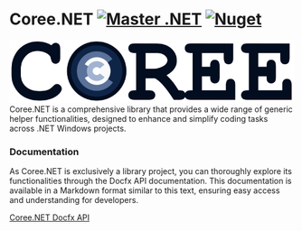 # Coree.NET [![Master .NET](https://github.com/carsten-riedel/Coree.NET/actions/workflows/dotnet-master.yml/badge.svg?branch=master)](https://github.com/carsten-riedel/Coree.NET/actions/workflows/dotnet-master.yml) [![Nuget](https://img.shields.io/nuget/v/Coree.NET?label=NuGet&labelColor=004880&logo=NuGet&logoColor=white)](https://www.nuget.org/packages/Coree.NET)

![brand](https://raw.githubusercontent.com/carsten-riedel/Coree.NET/master/images/brand.png)
Coree.NET is a comprehensive library that provides a wide range of generic helper functionalities, designed to enhance and simplify coding tasks across .NET Windows projects.

### Documentation
As Coree.NET is exclusively a library project, you can thoroughly explore its functionalities through the Docfx API documentation. This documentation is available in a Markdown format similar to this text, ensuring easy access and understanding for developers.

[Coree.NET Docfx API](https://carsten-riedel.github.io/Coree.NET/index.html)
